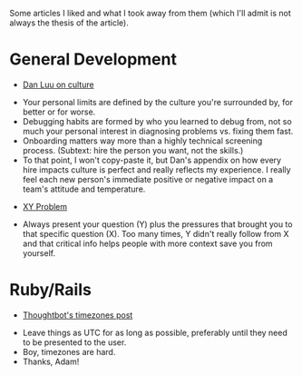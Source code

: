 Some articles I liked and what I took away from them (which I'll admit is not always the thesis of the article).

# General Development

* [Dan Luu on culture](https://danluu.com/culture/)
- Your personal limits are defined by the culture you're surrounded by, for better or for worse.
- Debugging habits are formed by who you learned to debug from, not so much your personal interest in diagnosing problems vs. fixing them fast.
- Onboarding matters way more than a highly technical screening process. (Subtext: hire the person you want, not the skills.)
- To that point, I won't copy-paste it, but Dan's appendix on how every hire impacts culture is perfect and really reflects my experience. I really feel each new person's immediate positive or negative impact on a team's attitude and temperature.

* [XY Problem](https://xyproblem.info/)
- Always present your question (Y) plus the pressures that brought you to that specific question (X). Too many times, Y didn't really follow from X and that critical info helps people with more context save you from yourself.


# Ruby/Rails

* [Thoughtbot's timezones post](https://thoughtbot.com/blog/its-about-time-zones)
- Leave things as UTC for as long as possible, preferably until they need to be presented to the user.
- Boy, timezones are hard.
- Thanks, Adam!



